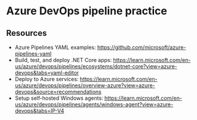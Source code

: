 # Azure DevOps pipeline practice

## Resources

- Azure Pipelines YAML examples: https://github.com/microsoft/azure-pipelines-yaml
- Build, test, and deploy .NET Core apps: https://learn.microsoft.com/en-us/azure/devops/pipelines/ecosystems/dotnet-core?view=azure-devops&tabs=yaml-editor
- Deploy to Azure services: https://learn.microsoft.com/en-us/azure/devops/pipelines/overview-azure?view=azure-devops&source=recommendations
- Setup self-hosted Windows agents: https://learn.microsoft.com/en-us/azure/devops/pipelines/agents/windows-agent?view=azure-devops&tabs=IP-V4
